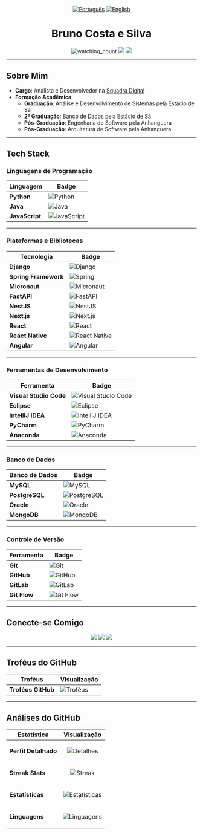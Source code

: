 <p align="center">
  <a href="README.md"><img src="https://img.shields.io/badge/Idioma-Português-green?style=for-the-badge&logo=brasil" alt="Português" /></a>
  <a href="README-en.md"><img src="https://img.shields.io/badge/Language-English-blue?style=for-the-badge&logo=us" alt="English" /></a>
</p>

<h1 align="center">Bruno Costa e Silva</h1>

<p align="center"> 
  <img src="https://komarev.com/ghpvc/?username=Brunocs1991&color=brightgreen" alt="watching_count" />
  <img src="https://img.shields.io/badge/Idade-31-blue" />
  <img src="https://img.shields.io/badge/Foco-Java%20e%20Python-success">
</p>

---

## Sobre Mim

- **Cargo**: Analista e Desenvolvedor na [Squadra Digital](https://www.squadra.com.br/)  
- **Formação Acadêmica**:  
  - **Graduação**: Análise e Desenvolvimento de Sistemas pela Estácio de Sá  
  - **2ª Graduação**: Banco de Dados pela Estácio de Sá  
  - **Pós-Graduação**: Engenharia de Software pela Anhanguera  
  - **Pós-Graduação**: Arquitetura de Software pela Anhanguera  

---

## Tech Stack

### **Linguagens de Programação**

| Linguagem      | Badge                                                                 |
|----------------|-----------------------------------------------------------------------|
| **Python**     | ![Python](https://img.shields.io/badge/-Python-05122A?style=flat&logo=python) |
| **Java**       | ![Java](https://img.shields.io/badge/-Java-05122A?style=flat&logo=Java&logoColor=FFA518) |
| **JavaScript** | ![JavaScript](https://img.shields.io/badge/-JavaScript-05122A?style=flat&logo=javascript) |

---

### **Plataformas e Bibliotecas**

| Tecnologia             | Badge                                                                 |
|------------------------|----------------------------------------------------------------------|
| **Django**             | ![Django](https://img.shields.io/badge/-Django-05122A?style=flat&logo=django&logoColor=092E20) |
| **Spring Framework**   | ![Spring](https://img.shields.io/badge/-Spring-05122A?style=flat&logo=spring&logoColor=6DB33F) |
| **Micronaut**          | ![Micronaut](https://img.shields.io/badge/-Micronaut-05122A?style=flat&logo=micronaut&logoColor=5C2D91) |
| **FastAPI**            | ![FastAPI](https://img.shields.io/badge/-FastAPI-05122A?style=flat&logo=fastapi&logoColor=009688) |
| **NestJS**             | ![NestJS](https://img.shields.io/badge/-NestJS-05122A?style=flat&logo=nestjs&logoColor=E0234E) |
| **Next.js**            | ![Next.js](https://img.shields.io/badge/-Next.js-05122A?style=flat&logo=next.js) |
| **React**              | ![React](https://img.shields.io/badge/-React-05122A?style=flat&logo=react) |
| **React Native**       | ![React Native](https://img.shields.io/badge/-React%20Native-05122A?style=flat&logo=react) |
| **Angular**            | ![Angular](https://img.shields.io/badge/-Angular-05122A?style=flat&logo=angular&logoColor=DD0031) |

---

### **Ferramentas de Desenvolvimento**

| Ferramenta               | Badge                                                                 |
|--------------------------|-----------------------------------------------------------------------|
| **Visual Studio Code**   | ![Visual Studio Code](https://img.shields.io/badge/-Visual%20Studio%20Code-05122A?style=flat) |
| **Eclipse**              | ![Eclipse](https://img.shields.io/badge/-Eclipse-05122A?style=flat&logo=eclipse-ide&logoColor=2C2255) |
| **IntelliJ IDEA**        | ![IntelliJ IDEA](https://img.shields.io/badge/-IntelliJ%20IDEA-05122A?style=flat&logo=intellij-idea&logoColor=000000) |
| **PyCharm**              | ![PyCharm](https://img.shields.io/badge/PyCharm-05122A?style=flat&logo=pycharm&logoColor=green) |
| **Anaconda**             | ![Anaconda](https://img.shields.io/badge/Anaconda-05122A?style=flat&logo=anaconda&logoColor=green) |

---

### **Banco de Dados**

| Banco de Dados  | Badge                                                                     |
|-----------------|---------------------------------------------------------------------------|
| **MySQL**       | ![MySQL](https://img.shields.io/badge/Mysql-05122A?style=flat&logo=mysql&logoColor=orange) |
| **PostgreSQL**  | ![PostgreSQL](https://img.shields.io/badge/PostgreSQL-05122A?style=flat&logo=postgresql&logoColor=blue) |
| **Oracle**      | ![Oracle](https://img.shields.io/badge/Oracle-05122A?style=flat&logo=oracle&logoColor=F80000) |
| **MongoDB**     | ![MongoDB](https://img.shields.io/badge/MongoDB-05122A?style=flat&logo=mongodb&logoColor=47A248) |

---

### **Controle de Versão**

| Ferramenta    | Badge                                                              |
|---------------|--------------------------------------------------------------------|
| **Git**       | ![Git](https://img.shields.io/badge/-Git-05122A?style=flat&logo=git) |
| **GitHub**    | ![GitHub](https://img.shields.io/badge/-GitHub-05122A?style=flat&logo=github) |
| **GitLab**    | ![GitLab](https://img.shields.io/badge/GitLab-05122A?style=flat&logo=gitlab&logoColor=FC6D26) |
| **Git Flow**  | ![Git Flow](https://img.shields.io/badge/Git%20Flow-05122A?style=flat&logo=git&logoColor=FF4500) |

---

## Conecte-se Comigo

<p align="center">
  <a href="https://www.linkedin.com/in/brunocs-dev/"><img src="https://img.shields.io/badge/-Bruno%20Costa%20E%20Silva-0077B5?style=flat&logo=Linkedin&logoColor=white"/></a>
  <a href="https://instagram.com/brunocs_91/"><img src="https://img.shields.io/badge/brunocs__91-E4405F?style=flat&logo=Instagram&logoColor=white"/></a>
  <a href="https://github.com/Brunocs1991"><img src="https://img.shields.io/badge/Brunocs1991-000000?style=flat&logo=GitHub&logoColor=white"/></a>
</p>

---

## Troféus do GitHub

| Troféus | Visualização |
|---------|--------------|
| **Troféus GitHub** | ![Troféus](https://github-profile-trophy.vercel.app/?username=Brunocs1991&column=7&theme=gruvbox&no-frame=true) |

---

## Análises do GitHub

| Estatística       | Visualização                                                                                                 |
|-------------------|------------------------------------------------------------------------------------------------------------|
| **Perfil Detalhado** | <p align="center"><img src="https://github-profile-summary-cards.vercel.app/api/cards/profile-details?username=Brunocs1991&theme=tokyonight&exclude=email" alt="Detalhes" /></p> |
| **Streak Stats**  | <p align="center"><img src="https://github-readme-streak-stats.herokuapp.com/?user=Brunocs1991&count_private=true&theme=tokyonight&date_format=j%2Fn%5B%2FY%5D" alt="Streak" /></p> |
| **Estatísticas**  | <p align="center"><img src="https://github-readme-stats.vercel.app/api?username=Brunocs1991&show_icons=true&count_private=true&theme=tokyonight&custom_title=My%20GitHub%20Statistics" alt="Estatísticas" /></p> |
| **Linguagens**    | <p align="center"><img src="https://github-readme-stats.vercel.app/api/top-langs/?username=Brunocs1991&theme=tokyonight&layout=donut-vertical&custom_title=Minhas%20Linguagens%20de%20Programação&langs_count=6&hide=Jupyter%20Notebook" alt="Linguagens" /></p> |
